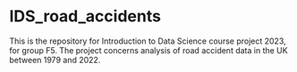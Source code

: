 # IDS_road_accidents
This is the repository for Introduction to Data Science course project 2023, for group F5. The project concerns analysis of road accident data in the UK between 1979 and 2022.
